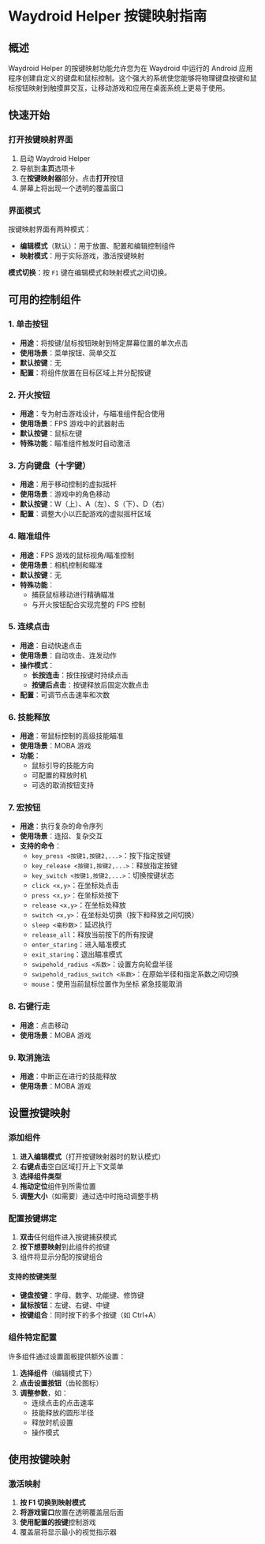 # Waydroid Helper 按键映射指南

## 概述

Waydroid Helper 的按键映射功能允许您为在 Waydroid 中运行的 Android 应用程序创建自定义的键盘和鼠标控制。这个强大的系统使您能够将物理键盘按键和鼠标按钮映射到触摸屏交互，让移动游戏和应用在桌面系统上更易于使用。

## 快速开始

### 打开按键映射界面

1. 启动 Waydroid Helper
2. 导航到**主页**选项卡
3. 在**按键映射器**部分，点击**打开**按钮
4. 屏幕上将出现一个透明的覆盖窗口

### 界面模式

按键映射界面有两种模式：

- **编辑模式**（默认）：用于放置、配置和编辑控制组件
- **映射模式**：用于实际游戏，激活按键映射

**模式切换**：按 `F1` 键在编辑模式和映射模式之间切换。

## 可用的控制组件

### 1. 单击按钮
- **用途**：将按键/鼠标按钮映射到特定屏幕位置的单次点击
- **使用场景**：菜单按钮、简单交互
- **默认按键**：无
- **配置**：将组件放置在目标区域上并分配按键

### 2. 开火按钮
- **用途**：专为射击游戏设计，与瞄准组件配合使用
- **使用场景**：FPS 游戏中的武器射击
- **默认按键**：鼠标左键
- **特殊功能**：瞄准组件触发时自动激活

### 3. 方向键盘（十字键）
- **用途**：用于移动控制的虚拟摇杆
- **使用场景**：游戏中的角色移动
- **默认按键**：W（上）、A（左）、S（下）、D（右）
- **配置**：调整大小以匹配游戏的虚拟摇杆区域

### 4. 瞄准组件
- **用途**：FPS 游戏的鼠标视角/瞄准控制
- **使用场景**：相机控制和瞄准
- **默认按键**：无
- **特殊功能**：
  - 捕获鼠标移动进行精确瞄准
  - 与开火按钮配合实现完整的 FPS 控制

### 5. 连续点击
- **用途**：自动快速点击
- **使用场景**：自动攻击、连发动作
- **操作模式**：
  - **长按连击**：按住按键时持续点击
  - **按键后点击**：按键释放后固定次数点击
- **配置**：可调节点击速率和次数

### 6. 技能释放
- **用途**：带鼠标控制的高级技能瞄准
- **使用场景**：MOBA 游戏
- **功能**：
  - 鼠标引导的技能方向
  - 可配置的释放时机
  - 可选的取消按钮支持

### 7. 宏按钮
- **用途**：执行复杂的命令序列
- **使用场景**：连招、复杂交互
- **支持的命令**：
  - `key_press <按键1,按键2,...>`：按下指定按键
  - `key_release <按键1,按键2,...>`：释放指定按键
  - `key_switch <按键1,按键2,...>`：切换按键状态
  - `click <x,y>`：在坐标处点击
  - `press <x,y>`：在坐标处按下
  - `release <x,y>`：在坐标处释放
  - `switch <x,y>`：在坐标处切换（按下和释放之间切换）
  - `sleep <毫秒数>`：延迟执行
  - `release_all`：释放当前按下的所有按键
  - `enter_staring`：进入瞄准模式
  - `exit_staring`：退出瞄准模式
  - `swipehold_radius <系数>`：设置方向轮盘半径
  - `swipehold_radius_switch <系数>`：在原始半径和指定系数之间切换
  - `mouse`：使用当前鼠标位置作为坐标
紧急技能取消
### 8. 右键行走
- **用途**：点击移动
- **使用场景**：MOBA 游戏

### 9. 取消施法
- **用途**：中断正在进行的技能释放
- **使用场景**：MOBA 游戏



## 设置按键映射

### 添加组件

1. **进入编辑模式**（打开按键映射器时的默认模式）
2. **右键点击**空白区域打开上下文菜单
3. **选择组件类型**
4. **拖动定位**组件到所需位置
5. **调整大小**（如需要）通过选中时拖动调整手柄

### 配置按键绑定

1. **双击**任何组件进入按键捕获模式
2. **按下想要映射**到此组件的按键
3. 组件将显示分配的按键组合

#### 支持的按键类型
- **键盘按键**：字母、数字、功能键、修饰键
- **鼠标按钮**：左键、右键、中键
- **按键组合**：同时按下的多个按键（如 Ctrl+A）


### 组件特定配置

许多组件通过设置面板提供额外设置：

1. **选择组件**（编辑模式下）
2. **点击设置按钮**（齿轮图标）
3. **调整参数**，如：
   - 连续点击的点击速率
   - 技能释放的圆形半径
   - 释放时机设置
   - 操作模式

## 使用按键映射

### 激活映射

1. **按 F1 切换到映射模式**
2. **将游戏窗口**放置在透明覆盖层后面
3. **使用配置的按键**控制游戏
4. 覆盖层将显示最小的视觉指示器


